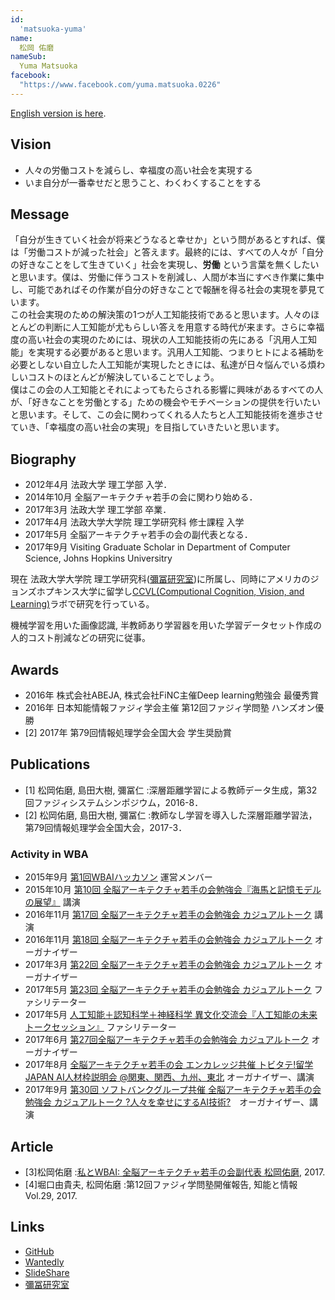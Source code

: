 ```yaml
---
id:
  'matsuoka-yuma'
name:
  松岡 佑磨
nameSub:
  Yuma Matsuoka
facebook:
  "https://www.facebook.com/yuma.matsuoka.0226"
---
```


[English version is here](https://yumatsuoka.github.io/).  

## Vision

- 人々の労働コストを減らし、幸福度の高い社会を実現する
- いま自分が一番幸せだと思うこと、わくわくすることをする

## Message
 「自分が生きていく社会が将来どうなると幸せか」という問があるとすれば、僕は「労働コストが減った社会」と答えます。最終的には、すべての人々が「自分の好きなことをして生きていく」社会を実現し、**労働** という言葉を無くしたいと思います。僕は、労働に伴うコストを削減し、人間が本当にすべき作業に集中し、可能であればその作業が自分の好きなことで報酬を得る社会の実現を夢見ています。  
 この社会実現のための解決策の1つが人工知能技術であると思います。人々のほとんどの判断に人工知能が尤もらしい答えを用意する時代が来ます。さらに幸福度の高い社会の実現のためには、現状の人工知能技術の先にある「汎用人工知能」を実現する必要があると思います。汎用人工知能、つまりヒトによる補助を必要としない自立した人工知能が実現したときには、私達が日々悩んでいる煩わしいコストのほとんどが解決していることでしょう。  
 僕はこの会の人工知能とそれによってもたらされる影響に興味があるすべての人が、「好きなことを労働とする」ための機会やモチベーションの提供を行いたいと思います。そして、この会に関わってくれる人たちと人工知能技術を進歩させていき、「幸福度の高い社会の実現」を目指していきたいと思います。　　

## Biography
- 2012年4月 法政大学 理工学部 入学．
- 2014年10月 全脳アーキテクチャ若手の会に関わり始める．
- 2017年3月 法政大学 理工学部 卒業．
- 2017年4月 法政大学大学院 理工学研究科 修士課程 入学
- 2017年5月 全脳アーキテクチャ若手の会の副代表となる．
- 2017年9月 Visiting Graduate Scholar in Department of Computer Science, Johns Hopkins Universitry

現在 法政大学大学院 理工学研究科([彌冨研究室](http://iyatomi-lab.info/front.html))に所属し、同時にアメリカのジョンズホプキンス大学に留学し[CCVL(Computional Cognition, Vision, and Learning)](http://ccvl.jhu.edu/)ラボで研究を行っている。   

機械学習を用いた画像認識, 半教師あり学習器を用いた学習データセット作成の人的コスト削減などの研究に従事。  

## Awards

- 2016年 株式会社ABEJA, 株式会社FiNC主催Deep learning勉強会 最優秀賞
- 2016年 日本知能情報ファジィ学会主催 第12回ファジィ学問塾 ハンズオン優勝
- [2] 2017年 第79回情報処理学会全国大会 学生奨励賞

## Publications
- [1] 松岡佑磨, 島田大樹, 彌冨仁 :深層距離学習による教師データ生成，第32回ファジィシステムシンポジウム，2016-8．
- [2] 松岡佑磨, 島田大樹, 彌冨仁 :教師なし学習を導入した深層距離学習法，第79回情報処理学会全国大会，2017-3．

### Activity in WBA
- 2015年9月 [第1回WBAIハッカソン](http://wbawakate.jp/posts/events/hackathon1st/) 運営メンバー
- 2015年10月 [第10回 全脳アーキテクチャ若手の会勉強会『海馬と記憶モデルの展望』](http://wbawakate.jp/posts/events/10th/) 講演
- 2016年11月 [第17回 全脳アーキテクチャ若手の会勉強会 カジュアルトーク](http://wbawakate.jp/posts/events/17th/) 講演
- 2016年11月 [第18回 全脳アーキテクチャ若手の会勉強会 カジュアルトーク](http://wbawakate.jp/posts/events/18th/) オーガナイザー
- 2017年3月 [第22回 全脳アーキテクチャ若手の会勉強会 カジュアルトーク](http://wbawakate.jp/posts/events/22th/) オーガナイザー
- 2017年5月 [第23回 全脳アーキテクチャ若手の会勉強会 カジュアルトーク](http://wbawakate.jp/posts/events/23th/) ファシリテーター
- 2017年5月 [人工知能＋認知科学＋神経科学 異文化交流会『人工知能の未来 トークセッション』](https://wbawakate.connpass.com/event/53050/) ファシリテーター
- 2017年6月 [第27回全脳アーキテクチャ若手の会勉強会 カジュアルトーク](https://wbawakate.connpass.com/event/59683/) オーガナイザー
- 2017年8月 [全脳アーキテクチャ若手の会 エンカレッジ共催 トビタテ!留学JAPAN AI人材枠説明会 @関東、関西、九州、東北](https://wbawakate.connpass.com/event/63289/) オーガナイザー、講演
- 2017年9月 [第30回 ソフトバンクグループ共催 全脳アーキテクチャ若手の会勉強会 カジュアルトーク ?人々を幸せにするAI技術?](https://wbawakate.connpass.com/event/63621/)　オーガナイザー、講演

## Article
- [3]松岡佑磨 :[私とWBAI: 全脳アーキテクチャ若手の会副代表 松岡佑磨](http://wba-initiative.org/2289/), 2017.
- [4]堀口由貴夫, 松岡佑磨 :第12回ファジィ学問塾開催報告, 知能と情報 Vol.29, 2017.

## Links
- [GitHub](https://github.com/yumatsuoka)  
- [Wantedly](https://www.wantedly.com/users/1884615)   
- [SlideShare](https://www.slideshare.net/YumaMatsuoka)  
- [彌冨研究室](http://iyatomi-lab.info/member/yuma_matsuoka)  
